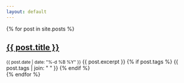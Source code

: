 ```yaml
---
layout: default
---
```


{% for post in site.posts %}

  <article>
    <h2 class="no-margin-bottom">
      <a href="{{ post.url }}">
        {{ post.title }}
      </a>
    </h2>
    <small>{{ post.date | date: "%-d %B %Y" }}</small>
    {{ post.excerpt }}
    {% if post.tags %}
      <span class="post-tag">{{ post.tags | join: "</span> <span class=\"post-tag\">" }}</span>
    {% endif %}
  </article>
{% endfor %}
